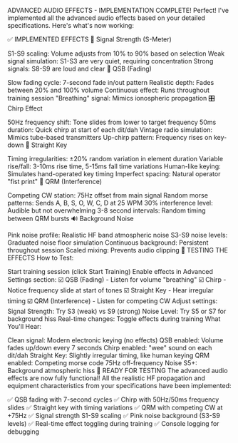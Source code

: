 ADVANCED AUDIO EFFECTS - IMPLEMENTATION COMPLETE!
Perfect! I've implemented all the advanced audio effects based on your detailed specifications. Here's what's now working:

✅ IMPLEMENTED EFFECTS
🎵 Signal Strength (S-Meter)

S1-S9 scaling: Volume adjusts from 10% to 90% based on selection
Weak signal simulation: S1-S3 are very quiet, requiring concentration
Strong signals: S8-S9 are loud and clear
🌊 QSB (Fading)

Slow fading cycle: 7-second fade in/out pattern
Realistic depth: Fades between 20% and 100% volume
Continuous effect: Runs throughout training session
"Breathing" signal: Mimics ionospheric propagation
🎛️ Chirp Effect

50Hz frequency shift: Tone slides from lower to target frequency
50ms duration: Quick chirp at start of each dit/dah
Vintage radio simulation: Mimics tube-based transmitters
Up-chirp pattern: Frequency rises on key-down
🔑 Straight Key

Timing irregularities: ±20% random variation in element duration
Variable rise/fall: 3-10ms rise time, 5-15ms fall time variations
Human-like keying: Simulates hand-operated key timing
Imperfect spacing: Natural operator "fist print"
📡 QRM (Interference)

Competing CW station: 75Hz offset from main signal
Random morse patterns: Sends A, B, S, O, W, C, D at 25 WPM
30% interference level: Audible but not overwhelming
3-8 second intervals: Random timing between QRM bursts
🔊 Background Noise

Pink noise profile: Realistic HF band atmospheric noise
S3-S9 noise levels: Graduated noise floor simulation
Continuous background: Persistent throughout session
Scaled mixing: Prevents audio clipping
🧪 TESTING THE EFFECTS
How to Test:

Start training session (click Start Training)
Enable effects in Advanced Settings section:
☑️ QSB (Fading) - Listen for volume "breathing"
☑️ Chirp - Notice frequency slide at start of tones
☑️ Straight Key - Hear irregular timing
☑️ QRM (Interference) - Listen for competing CW
Adjust settings:
Signal Strength: Try S3 (weak) vs S9 (strong)
Noise Level: Try S5 or S7 for background hiss
Real-time changes: Toggle effects during training
What You'll Hear:

Clean signal: Modern electronic keying (no effects)
QSB enabled: Volume fades up/down every 7 seconds
Chirp enabled: "wee" sound on each dit/dah
Straight Key: Slightly irregular timing, like human keying
QRM enabled: Competing morse code 75Hz off-frequency
Noise S5+: Background atmospheric hiss
🚀 READY FOR TESTING
The advanced audio effects are now fully functional! All the realistic HF propagation and equipment characteristics from your specifications have been implemented:

✅ QSB fading with 7-second cycles
✅ Chirp with 50Hz/50ms frequency slides
✅ Straight key with timing variations
✅ QRM with competing CW at +75Hz
✅ Signal strength S1-S9 scaling
✅ Pink noise background (S3-S9 levels)
✅ Real-time effect toggling during training
✅ Console logging for debugging